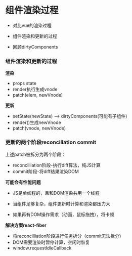 # 组件渲染过程

+ 对比vue的渲染过程
+ 组件渲染和更新的过程

+ 回顾dirtyComponents



### 组件渲染和更新的过程

**渲染**

+ props state
+ render执行生成vnode
+ patch(elem, newVnode)

**更新**

+ setState(newState)  -->  dirtyComponents(可能有子组件)
+ render()生成newVnode
+ patch(vnode, newVnode)



### 更新的两个阶段reconciliation commit

上述patch被拆分为两个阶段：

+ reconcilliation阶段-执行diff算法，纯JS计算
+ commit阶段-将diff结果渲染DOM



**可能会有性能问题**

+ JS是单线程的，且和DOM渲染共用一个线程

+ 当组件足够复杂，组件更新时计算和渲染都压力大
+ 如果再有DOM操作需求（动画，鼠标拖拽），将卡顿



**解决方案react-fiber**

+ 将reconcilliation阶段进行任务拆分（commit无法拆分）
+ DOM需要渲染时暂停计算，空闲时恢复
+ window.requestIdleCallback

